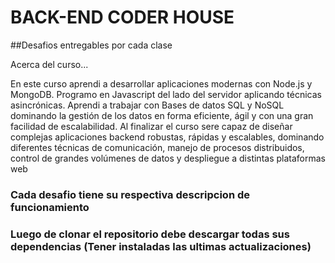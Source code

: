 # BACK-END CODER HOUSE
##Desafios entregables por cada clase

Acerca del curso...

En este curso aprendi a desarrollar aplicaciones modernas con Node.js y MongoDB. 
Programo en Javascript del lado del servidor aplicando técnicas asincrónicas. 
Aprendi a trabajar con Bases de datos SQL y NoSQL dominando la gestión de los datos en forma eficiente, ágil y con una gran facilidad de escalabilidad. 
Al finalizar el curso sere capaz de diseñar complejas aplicaciones backend robustas, rápidas y escalables, dominando diferentes técnicas de comunicación, 
manejo de procesos distribuidos, control de grandes volúmenes de datos y despliegue a distintas plataformas web



### Cada desafio tiene su respectiva descripcion de funcionamiento
### Luego de clonar el repositorio debe descargar todas sus dependencias (Tener instaladas las ultimas actualizaciones)
